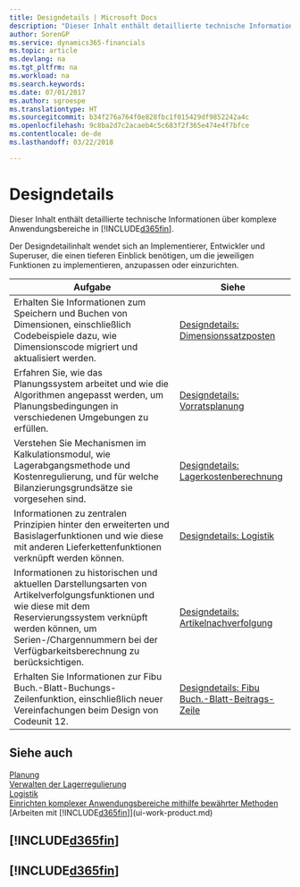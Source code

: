 ```yaml
---
title: Designdetails | Microsoft Docs
description: "Dieser Inhalt enthält detaillierte technische Informationen über komplexe Anwendungsbereiche in Finance and Operations, Business edition."
author: SorenGP
ms.service: dynamics365-financials
ms.topic: article
ms.devlang: na
ms.tgt_pltfrm: na
ms.workload: na
ms.search.keywords: 
ms.date: 07/01/2017
ms.author: sgroespe
ms.translationtype: HT
ms.sourcegitcommit: b34f276a764f0e828fbc1f015429df9852242a4c
ms.openlocfilehash: 9c8ba2d7c2acaeb4c5c683f2f365e474e4f7bfce
ms.contentlocale: de-de
ms.lasthandoff: 03/22/2018

---
```

# <a name="design-details"></a>Designdetails
Dieser Inhalt enthält detaillierte technische Informationen über komplexe Anwendungsbereiche in [!INCLUDE[d365fin](includes/d365fin_md.md)].  

 Der Designdetailinhalt wendet sich an Implementierer, Entwickler und Superuser, die einen tieferen Einblick benötigen, um die jeweiligen Funktionen zu implementieren, anzupassen oder einzurichten.  

|**Aufgabe**|**Siehe**|  
|------------|-------------|  
|Erhalten Sie Informationen zum Speichern und Buchen von Dimensionen, einschließlich Codebeispiele dazu, wie Dimensionscode migriert und aktualisiert werden.|[Designdetails: Dimensionssatzposten](design-details-dimension-set-entries.md)|  
|Erfahren Sie, wie das Planungssystem arbeitet und wie die Algorithmen angepasst werden, um Planungsbedingungen in verschiedenen Umgebungen zu erfüllen.|[Designdetails: Vorratsplanung](design-details-supply-planning.md)|  
|Verstehen Sie Mechanismen im Kalkulationsmodul, wie Lagerabgangsmethode und Kostenregulierung, und für welche Bilanzierungsgrundsätze sie vorgesehen sind.|[Designdetails: Lagerkostenberechnung](design-details-inventory-costing.md)|  
|Informationen zu zentralen Prinzipien hinter den erweiterten und Basislagerfunktionen und wie diese mit anderen Lieferkettenfunktionen verknüpft werden können.|[Designdetails: Logistik](design-details-warehouse-management.md)|  
|Informationen zu historischen und aktuellen Darstellungsarten von Artikelverfolgungsfunktionen und wie diese mit dem Reservierungssystem verknüpft werden können, um Serien-/Chargennummern bei der Verfügbarkeitsberechnung zu berücksichtigen.|[Designdetails: Artikelnachverfolgung](design-details-item-tracking.md)|  
|Erhalten Sie Informationen zur Fibu Buch.-Blatt-Buchungs-Zeilenfunktion, einschließlich neuer Vereinfachungen beim Design von Codeunit 12.|[Designdetails: Fibu Buch.-Blatt-Beitrags-Zeile](design-details-general-journal-post-line.md)|  

## <a name="see-also"></a>Siehe auch  
 [Planung](production-planning.md)   
 [Verwalten der Lagerregulierung](finance-manage-inventory-costs.md)   
 [Logistik](warehouse-manage-warehouse.md)   
 [Einrichten komplexer Anwendungsbereiche mithilfe bewährter Methoden](set-up-complex-application-areas-using-best-practices.md)  
 [Arbeiten mit [!INCLUDE[d365fin](includes/d365fin_md.md)]](ui-work-product.md)

 ## [!INCLUDE[d365fin](includes/free_trial_md.md)]  
 ## [!INCLUDE[d365fin](includes/training_link_md.md)]

